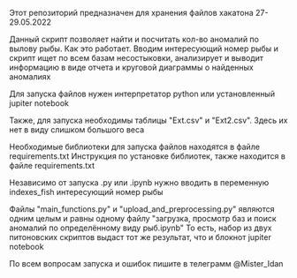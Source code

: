 Этот репозиторий предназначен для хранения файлов хакатона 27-29.05.2022

Данный скрипт позволяет найти и посчитать кол-во аномалий по вылову рыбы.
Как это работает. Вводим интересующий номер рыбы и скрипт ищет по всем базам несостыковки, анализирует и выводит информацию в виде отчета и круговой диаграммы о найденных аномалиях

Для запуска файлов нужен интерпретатор python или установленный jupiter notebook

Также, для запуска необходимы таблицы "Ext.csv" и "Ext2.csv". Здесь их нет в виду слишком большого веса

Необходимые библиотеки для запуска файлов находятся в файле requirements.txt
Инструкция по установке библиотек, также находится в файле requirements.txt

Независимо от запуска .py или .ipynb нужно вводить в переменную indexes_fish интересующий номер рыбы

Файлы "main_functions.py" и "upload_and_preprocessing.py" являются одним целым и равны одному файлу "загрузка, просмотр баз и поиск аномалий по определённому виду рыб.ipynb"
То есть, набор из двух питоновских скриптов выдаст тот же результат, что и блокнот jupiter notebook

По всем вопросам запуска и ошибок пишите в телеграмм @Mister_Idan
